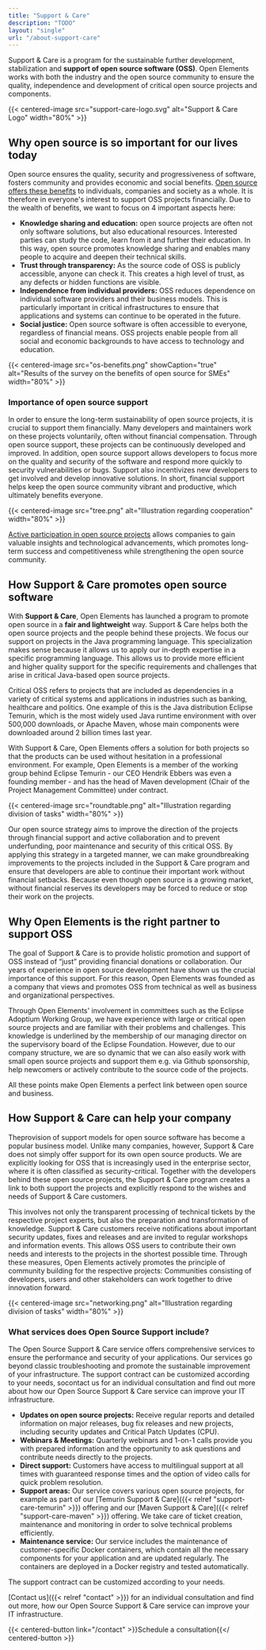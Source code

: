 ```yaml
---
title: "Support & Care"
description: "TODO"
layout: "single"
url: "/about-support-care"
---
```


Support & Care is a program for the sustainable further development, stabilization and **support of open source software (OSS)**.
Open Elements works with both the industry and the open source community to ensure the quality,
independence and development of critical open source projects and components.

{{< centered-image src="support-care-logo.svg" alt="Support & Care Logo" width="80%" >}}

## Why open source is so important for our lives today

Open source ensures the quality, security and progressiveness of software, fosters community and provides economic and social benefits.
[Open source offers these benefits](https://opensource.com/resources/what-open-source) to individuals, companies and society as a whole.
It is therefore in everyone's interest to support OSS projects financially.
Due to the wealth of benefits, we want to focus on 4 important aspects here:


- **Knowledge sharing and education:** open source projects are often not only software solutions,
  but also educational resources. Interested parties can study the code, learn from it and further their education.
  In this way, open source promotes knowledge sharing and enables many people to acquire and deepen their technical skills.
- **Trust through transparency:** As the source code of OSS is publicly accessible, anyone can check it.
  This creates a high level of trust, as any defects or hidden functions are visible.
- **Independence from individual providers:** OSS reduces dependence on individual software providers and
  their business models.
  This is particularly important in critical infrastructures to ensure that applications and systems can continue to
  be operated in the future.
- **Social justice:** Open source software is often accessible to everyone, regardless of financial means.
  OSS projects enable people from all social and economic backgrounds to have access to technology and education.

{{< centered-image src="os-benefits.png" showCaption="true" alt="Results of the survey on the benefits of open source for SMEs" width="80%" >}}

### Importance of open source support

In order to ensure the long-term sustainability of open source projects, it is crucial to support them financially.
Many developers and maintainers work on these projects voluntarily, often without financial compensation.
Through open source support, these projects can be continuously developed and improved.
In addition, open source support allows developers to focus more on the quality and security of the software and
respond more quickly to security vulnerabilities or bugs.
Support also incentivizes new developers to get involved and develop innovative solutions.
In short, financial support helps keep the open source community vibrant and productive, which ultimately benefits everyone.

{{< centered-image src="tree.png" alt="Illustration regarding cooperation" width="80%" >}}

[Active participation in open source projects](https://hbswk.hbs.edu/item/the-hidden-benefit-of-giving-back-to-open-source-software)
allows companies to gain valuable insights and technological advancements, which promotes long-term success and
competitiveness while strengthening the open source community.

## How Support & Care promotes open source software

With **Support & Care**, Open Elements has launched a program to promote open source in a
**fair and lightweight** way.
Support & Care helps both the open source projects and the people behind these projects.
We focus our support on projects in the Java programming language.
This specialization makes sense because it allows us to apply our in-depth expertise in a specific programming language.
This allows us to provide more efficient and higher quality support for the specific requirements
and challenges that arise in critical Java-based open source projects.

Critical OSS refers to projects that are included as dependencies in a variety of critical systems and applications in
industries such as banking, healthcare and politics.
One example of this is the Java distribution Eclipse Temurin, which is the most widely used Java runtime
environment with over 500,000 downloads, or Apache Maven, whose main components were downloaded around
2 billion times last year.

With Support & Care, Open Elements offers a solution for both projects so that the products can be
used without hesitation in a professional environment.
For example, Open Elements is a member of the working group behind Eclipse Temurin - our CEO Hendrik Ebbers
was even a founding member - and has the head of Maven development (Chair of the Project Management Committee)
under contract.


{{< centered-image src="roundtable.png" alt="Illustration regarding division of tasks" width="80%" >}}

Our open source strategy aims to improve the direction of the projects through financial support and active
collaboration and to prevent underfunding, poor maintenance and security of this critical OSS.
By applying this strategy in a targeted manner, we can make groundbreaking improvements to the projects
included in the Support & Care program and ensure that developers are able to continue their important
work without financial setbacks.
Because even though open source is a growing market, without financial reserves its developers may be
forced to reduce or stop their work on the projects.

## Why Open Elements is the right partner to support OSS

The goal of Support & Care is to provide holistic promotion and support of OSS instead of “just” providing financial
donations or collaboration.
Our years of experience in open source development have shown us the crucial importance of this support.
For this reason, Open Elements was founded as a company that views and promotes OSS from technical as well
as business and organizational perspectives.

Through Open Elements' involvement in committees such as the Eclipse Adoptium Working Group,
we have experience with large or critical open source projects and are familiar with their problems and
challenges.
This knowledge is underlined by the membership of our managing director on the supervisory board of the
Eclipse Foundation.
However, due to our company structure, we are so dynamic that we can also easily work with small open source
projects and support them e.g. via Github sponsorship, help newcomers or actively contribute to the source
code of the projects.

All these points make Open Elements a perfect link between open source and business.

## How Support & Care can help your company

Theprovision of support models for open source software has become a popular business model.
Unlike many companies, however, Support & Care does not simply offer support for its own open source products.
We are explicitly looking for OSS that is increasingly used in the enterprise sector, where it is often classified as
security-critical.
Together with the developers behind these open source projects, the Support & Care program creates a link
to both support the projects and explicitly respond to the wishes and needs of Support & Care customers.

This involves not only the transparent processing of technical tickets by the respective project experts,
but also the preparation and transformation of knowledge.
Support & Care customers receive notifications about important security updates, fixes and releases and
are invited to regular workshops and information events.
This allows OSS users to contribute their own needs and interests to the projects in the shortest possible time.
Through these measures, Open Elements actively promotes the principle of community building for the respective projects:
Communities consisting of developers, users and other stakeholders can work together to drive innovation forward.

{{< centered-image src="networking.png" alt="Illustration regarding division of tasks" width="80%" >}}

### What services does Open Source Support include?

The Open Source Support & Care service offers comprehensive services to ensure the performance and security of your applications.
Our services go beyond classic troubleshooting and promote the sustainable improvement of your infrastructure.
The support contract can be customized according to your needs, socontact us for an individual consultation and find out
more about how our Open Source Support & Care service can improve your IT infrastructure.

- **Updates on open source projects:** Receive regular reports and detailed information on major releases,
  bug fix releases and new projects, including security updates and Critical Patch Updates (CPU).
- **Webinars & Meetings:** Quarterly webinars and 1-on-1 calls provide you with prepared information and the
  opportunity to ask questions and contribute needs directly to the projects.
- **Direct support:** Customers have access to multilingual support at all times with guaranteed response times
  and the option of video calls for quick problem resolution.
- **Support areas:** Our service covers various open source projects, for example as part of our
  [Temurin Support & Care]({{< relref "support-care-temurin" >}}) offering and our
  [Maven Support & Care]({{< relref "support-care-maven" >}}) offering.
  We take care of ticket creation, maintenance and monitoring in order to solve technical problems efficiently.
- **Maintenance service:** Our service includes the maintenance of customer-specific Docker containers,
  which contain all the necessary components for your application and are updated regularly.
  The containers are deployed in a Docker registry and tested automatically.

The support contract can be customized according to your needs.

[Contact us]({{< relref "contact" >}}) for an individual consultation and find out more,
how our Open Source Support & Care service can improve your IT infrastructure.

{{< centered-button link="/contact"  >}}Schedule a consultation{{</ centered-button >}}
